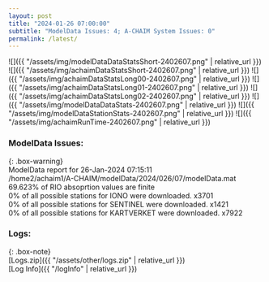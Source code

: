 ```yaml
---
layout: post
title: "2024-01-26 07:00:00"
subtitle: "ModelData Issues: 4; A-CHAIM System Issues: 0"
permalink: /latest/
---
```


![]({{ "/assets/img/modelDataDataStatsShort-2402607.png" | relative_url }})
![]({{ "/assets/img/achaimDataStatsShort-2402607.png" | relative_url }})
![]({{ "/assets/img/achaimDataStatsLong00-2402607.png" | relative_url }})
![]({{ "/assets/img/achaimDataStatsLong01-2402607.png" | relative_url }})
![]({{ "/assets/img/achaimDataStatsLong02-2402607.png" | relative_url }})
![]({{ "/assets/img/modelDataDataStats-2402607.png" | relative_url }})
![]({{ "/assets/img/modelDataStationStats-2402607.png" | relative_url }})
![]({{ "/assets/img/achaimRunTime-2402607.png" | relative_url }})


### ModelData Issues:  
  
{: .box-warning}  
 ModelData report for 26-Jan-2024 07:15:11   
 /home2/achaim1/A-CHAIM/modelData/2024/026/07/modelData.mat   
 69.623% of RIO absoprtion values are finite   
 0% of all possible stations for IONO were downloaded. x3701   
 0% of all possible stations for SENTINEL were downloaded. x1421   
 0% of all possible stations for KARTVERKET were downloaded. x7922   
  


### Logs:  
  
{: .box-note}  
[Logs.zip]({{ "/assets/other/logs.zip" | relative_url }})  
[Log Info]({{ "/logInfo" | relative_url }})  
